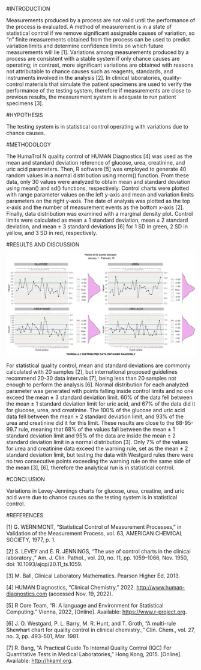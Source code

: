 #INTRODUCTION 

Measurements produced by a process are not valid until the performance of the process is evaluated. A method of measurement is in a state of statistical control if we remove significant assignable causes of variation, so “n” finite measurements obtained from the process can be used to predict variation limits and determine confidence limits on which future measurements will lie [1].
Variations among measurements produced by a process are consistent with a stable system if only chance causes are operating; in contrast, more significant variations are obtained with reasons not attributable to chance causes such as reagents, standards, and instruments involved in the analysis [2].
In clinical laboratories, quality-control materials that simulate the patient specimens are used to verify the performance of the testing system, therefore if measurements are close to previous results, the measurement system is adequate to run patient specimens [3]. 


#HYPOTHESIS 

The testing system is in statistical control operating with variations due to chance causes.

#METHODOLOGY 

The HumaTrol N quality control of HUMAN Diagnostics [4] was used as the mean and standard deviation reference of glucose, urea, creatinine, and uric acid parameters. Then, R software [5] was employed to generate 40 random values in a normal distribution using rnorm() function. From these data, only 30 values were analyzed to obtain mean and standard deviation using mean() and sd() functions, respectively. 
Control charts were plotted with range parameter values on the left y-axis and mean and variation limits parameters on the right y-axis. The date of analysis was plotted as the top x-axis and the number of measurement events as the bottom x-axis [2]. Finally, data distribution was examined with a marginal density plot.
Control limits were calculated as mean ± 1 standard deviation, mean ± 2 standard deviation, and mean ± 3 standard deviations [6] for 1 SD in green, 2 SD in yellow, and 3 SD in red, respectively. 

#RESULTS AND DISCUSSION

![Results](Levey_Jennings_Chart.png)

For statistical quality control, mean and standard deviations are commonly calculated with 20 samples [2], but international proposed guidelines recommend 20-30 data intervals [7], being less than 20 samples not enough to perform the analysis [6].
Normal distribution for each analyzed parameter was generated with points falling inside control limits and no one exceed the mean ± 3 standard deviation limit. 60% of the data fell between the mean ± 1 standard deviation limit for uric acid, and 67% of the data did it for glucose, urea, and creatinine. The 100% of the glucose and uric acid data fell between the mean  ± 2 standard deviation limit, and 93% of the urea and creatinine did it for this limit. These results are close to the 68-95-99.7 rule, meaning that 68% of the values fall between the mean ± 1 standard deviation limit and 95% of the data are inside the mean  ± 2 standard deviation limit in a normal distribution [3].
Only 7% of the values for urea and creatinine data exceed the warning rule, set as the mean ± 2 standard deviation limit, but testing the data with Westgard rules there were no two consecutive points exceeding the warning rule on the same side of the mean [3], [6], therefore the analytical run is in statistical control.

#CONCLUSION

Variations in Levey-Jennings charts for glucose, urea, creatine, and uric acid were due to chance causes so the testing system is in statistical control.

#REFERENCES

[1] G. WERNIMONT, “Statistical Control of Measurement Processes,” in Validation of the Measurement Process, vol. 63, AMERICAN CHEMICAL SOCIETY, 1977, p. 1.

[2] S. LEVEY and E. R. JENNINGS, “The use of control charts in the clinical laboratory.,” Am. J. Clin. Pathol., vol. 20, no. 11, pp. 1059–1066, Nov. 1950, doi: 10.1093/ajcp/20.11_ts.1059.

[3] M. Ball, Clinical Laboratory Mathematics. Pearson Higher Ed, 2013.

[4] HUMAN Diagnostics, “Clinical Chemistry,” 2022. http://www.human-diagnostics.com (accessed Nov. 19, 2022).

[5] R Core Team, “R: A language and Environment for Statistical Computing.” Vienna, 2022, [Online]. Available: https://www.r-project.org.

[6] J. O. Westgard, P. L. Barry, M. R. Hunt, and T. Groth, “A multi-rule Shewhart chart for quality control in clinical chemistry.,” Clin. Chem., vol. 27, no. 3, pp. 493–501, Mar. 1981.

[7] R. Bang, “A Practical Guide To Internal Quality Control (IQC) For Quantitative Tests in Medical Laboratories,” Hong Kong, 2015. [Online]. Available: http://hkaml.org.
